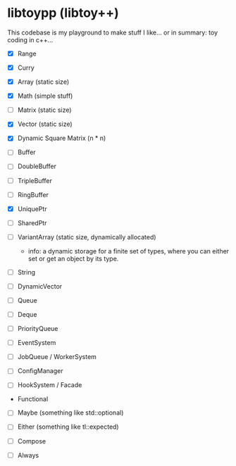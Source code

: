 # libtoypp (libtoy++)

This codebase is my playground to make stuff I like... or in summary: toy coding in c++...

 - [x] Range
 - [x] Curry

 - [x] Array (static size)

 - [x] Math (simple stuff)
 - [ ] Matrix (static size)
 - [x] Vector (static size)
 - [x] Dynamic Square Matrix (n * n)

 - [ ] Buffer
 - [ ] DoubleBuffer
 - [ ] TripleBuffer
 - [ ] RingBuffer

 - [x] UniquePtr
 - [ ] SharedPtr

 - [ ] VariantArray (static size, dynamically allocated)
   - info: a dynamic storage for a finite set of types,
           where you can either set or get an object by its type.

 - [ ] String
 - [ ] DynamicVector

 - [ ] Queue
 - [ ] Deque
 - [ ] PriorityQueue

 - [ ] EventSystem
 - [ ] JobQueue / WorkerSystem
 - [ ] ConfigManager
 - [ ] HookSystem / Facade

 - Functional
  - [ ] Maybe (something like std::optional)
  - [ ] Either (something like tl::expected)
  - [ ] Compose
  - [ ] Always

